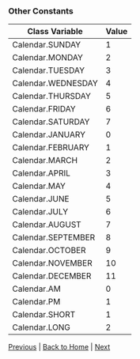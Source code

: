 ### Other Constants

| Class Variable | Value |
| --- | --- |
| Calendar.SUNDAY | 1 |
| Calendar.MONDAY | 2 |
| Calendar.TUESDAY | 3 |
| Calendar.WEDNESDAY | 4 |
| Calendar.THURSDAY | 5 |
| Calendar.FRIDAY | 6 |
| Calendar.SATURDAY | 7 |
| Calendar.JANUARY | 0 |
| Calendar.FEBRUARY | 1 |
| Calendar.MARCH | 2 |
| Calendar.APRIL | 3 |
| Calendar.MAY | 4 |
| Calendar.JUNE | 5 |
| Calendar.JULY | 6 |
| Calendar.AUGUST | 7 |
| Calendar.SEPTEMBER | 8 |
| Calendar.OCTOBER | 9 |
| Calendar.NOVEMBER | 10 |
| Calendar.DECEMBER | 11 |
| Calendar.AM | 0 |
| Calendar.PM | 1 |
| Calendar.SHORT | 1 |
| Calendar.LONG | 2 |

[Previous](calendar-06-modifying-datetime-fields.md) | [Back to Home](../../README.md) | [Next](calendar-08-overloaded-set-method.md)

